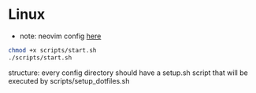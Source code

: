 # Linux

  - note: neovim config [here](https://github.com/MrCatNerd/MyNeovimConfig)

```sh
chmod +x scripts/start.sh
./scripts/start.sh
```

structure:
    every config directory should have a setup.sh script that will be executed by scripts/setup_dotfiles.sh
